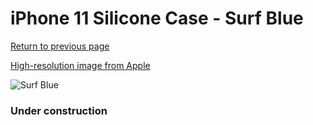 # iPhone 11 Silicone Case - Surf Blue

[Return to previous page](/iphone_xr)

[High-resolution image from Apple](https://store.storeimages.cdn-apple.com/8756/as-images.apple.com/is/MXYY2?wid=4500&hei=4500&fmt=png)

<div style="width: 384px"><img src="/everypreview/MXYY2.png" alt="Surf Blue"></div>

### Under construction
